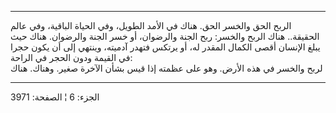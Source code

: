 ------------------------------------------------------------------------

الربح الحق والخسر الحق. هناك في الأمد الطويل، وفي الحياة الباقية، وفي
عالم الحقيقة.. هناك الربح والخسر: ربح الجنة والرضوان، أو خسر الجنة
والرضوان. هناك حيث يبلغ الإنسان أقصى الكمال المقدر له، أو يرتكس فتهدر
آدميته، وينتهي إلى أن يكون حجرا في القيمة ودون الحجر في الراحة:  
لربح والخسر في هذه الأرض. وهو على عظمته إذا قيس بشأن الآخرة صغير. وهناك.
هناك

------------------------------------------------------------------------

الجزء: 6 ¦ الصفحة: 3971
